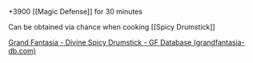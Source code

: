 +3900 [[Magic Defense]] for 30 minutes

Can be obtained via chance when cooking [[Spicy Drumstick]]

[Grand Fantasia - Divine Spicy Drumstick - GF Database (grandfantasia-db.com)](https://grandfantasia-db.com/en/items/11993--divine-spicy-drumstick)
